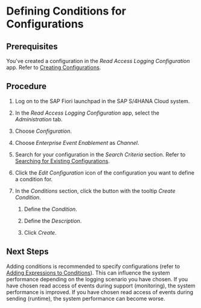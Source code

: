 <!-- loio52c115a948ef4ea5a3bfa776fff2ada1 -->

# Defining Conditions for Configurations



## Prerequisites

You've created a configuration in the *Read Access Logging Configuration* app. Refer to [Creating Configurations](creating-configurations-7f3d5dd.md).



## Procedure

1.  Log on to the SAP Fiori launchpad in the SAP S/4HANA Cloud system.

2.  In the *Read Access Logging Configuration* app, select the *Administration* tab.

3.  Choose *Configuration*.

4.  Choose *Enterprise Event Enablement* as *Channel*.

5.  Search for your configuration in the *Search Criteria* section. Refer to [Searching for Existing Configurations](searching-for-existing-configurations-84c908b.md).

6.  Click the *Edit Configuration* icon of the configuration you want to define a condition for.

7.  In the *Conditions* section, click the button with the tooltip *Create Condition*.

    1.  Define the *Condition*.

    2.  Define the *Description*.

    3.  Click *Create*.





## Next Steps

Adding conditions is recommended to specify configurations \(refer to [Adding Expressions to Conditions](adding-expressions-to-conditions-a979aab.md)\). This can influence the system performance depending on the logging scenario you have chosen. If you have chosen read access of events during support \(monitoring\), the system performance is improved. If you have chosen read access of events during sending \(runtime\), the system performance can become worse.

